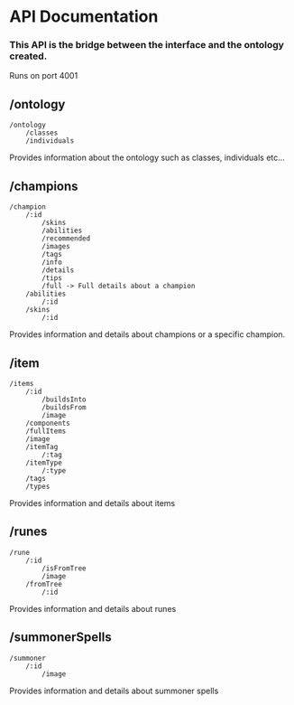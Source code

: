 # API Documentation

### This API is the bridge between the interface and the ontology created. 

Runs on port 4001


## /ontology

    /ontology
        /classes
        /individuals

Provides information about the ontology such as classes, individuals etc...

## /champions

    /champion
        /:id
            /skins
            /abilities
            /recommended
            /images
            /tags
            /info 
            /details
            /tips 
            /full -> Full details about a champion
        /abilities 
            /:id 
        /skins
            /:id

Provides information and details about champions or a specific champion.

## /item

    /items
        /:id
            /buildsInto
            /buildsFrom
            /image
        /components
        /fullItems
        /image
        /itemTag
            /:tag
        /itemType
            /:type
        /tags
        /types

Provides information and details about items

## /runes

    /rune
        /:id
            /isFromTree
            /image
        /fromTree
            /:id

Provides information and details about runes

## /summonerSpells

    /summoner
        /:id
            /image
            
Provides information and details about summoner spells
